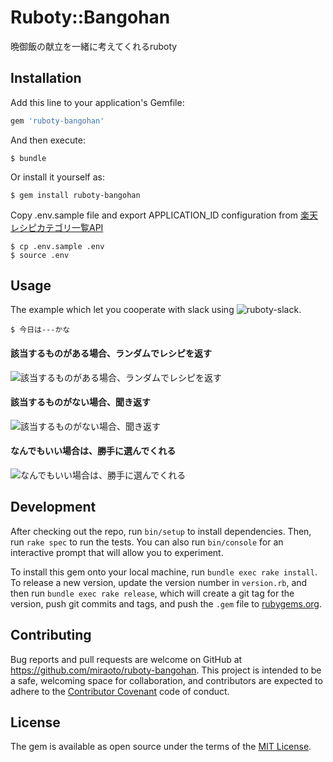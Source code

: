 # Ruboty::Bangohan

晩御飯の献立を一緒に考えてくれるruboty 

## Installation

Add this line to your application's Gemfile:

```ruby
gem 'ruboty-bangohan'
```

And then execute:

    $ bundle

Or install it yourself as:

    $ gem install ruboty-bangohan

Copy .env.sample file and export APPLICATION_ID configuration from [楽天レシピカテゴリ一覧API](https://webservice.rakuten.co.jp/api/recipecategorylist/)

    $ cp .env.sample .env
    $ source .env

## Usage
The example which let you cooperate with slack using ![ruboty-slack](https://github.com/r7kamura/ruboty-slack).

    $ 今日は---かな

#### 該当するものがある場合、ランダムでレシピを返す

![該当するものがある場合、ランダムでレシピを返す](https://qiita-image-store.s3.amazonaws.com/0/100018/fdab47ec-e630-6670-f19c-f998ce1870e5.png "該当するものがある場合、ランダムでレシピを返す")

#### 該当するものがない場合、聞き返す
![該当するものがない場合、聞き返す](https://qiita-image-store.s3.amazonaws.com/0/100018/b0b076c8-b30c-4ad0-bfe0-3bf6879c891c.png "該当するものがない場合、聞き返す")

#### なんでもいい場合は、勝手に選んでくれる
![なんでもいい場合は、勝手に選んでくれる](https://qiita-image-store.s3.amazonaws.com/0/100018/9c915941-cacb-bc2c-7db4-5757d46ac57a.png "該当するものがない場合、聞き返す")

## Development

After checking out the repo, run `bin/setup` to install dependencies. Then, run `rake spec` to run the tests. You can also run `bin/console` for an interactive prompt that will allow you to experiment.

To install this gem onto your local machine, run `bundle exec rake install`. To release a new version, update the version number in `version.rb`, and then run `bundle exec rake release`, which will create a git tag for the version, push git commits and tags, and push the `.gem` file to [rubygems.org](https://rubygems.org).

## Contributing

Bug reports and pull requests are welcome on GitHub at https://github.com/miraoto/ruboty-bangohan. This project is intended to be a safe, welcoming space for collaboration, and contributors are expected to adhere to the [Contributor Covenant](contributor-covenant.org) code of conduct.
## License

The gem is available as open source under the terms of the [MIT License](http://opensource.org/licenses/MIT).

